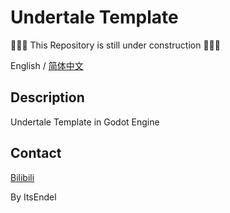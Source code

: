# Undertale Template

🚧🚧🚧 This Repository is still under construction 🚧🚧🚧

English / [简体中文](https://github.com/ItsEndel/undertale-template/blob/develop/doc/README-zh_cn.md)

## Description

Undertale Template in Godot Engine

## Contact

[Bilibili](https://space.bilibili.com/57586790)

By ItsEndel
